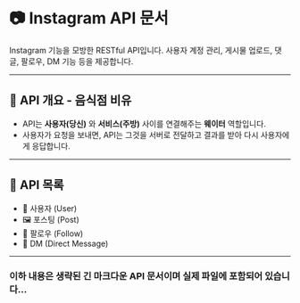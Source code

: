 # 📷 Instagram API 문서

Instagram 기능을 모방한 RESTful API입니다. 사용자 계정 관리, 게시물 업로드, 댓글, 팔로우, DM 기능 등을 제공합니다.

---

## 🍔 API 개요 - 음식점 비유

- API는 **사용자(당신)** 와 **서비스(주방)** 사이를 연결해주는 **웨이터** 역할입니다.
- 사용자가 요청을 보내면, API는 그것을 서버로 전달하고 결과를 받아 다시 사용자에게 응답합니다.

---

## 📌 API 목록

- 👤 사용자 (User)
- 🖼 포스팅 (Post)
- 🤝 팔로우 (Follow)
- 💬 DM (Direct Message)

---

### 이하 내용은 생략된 긴 마크다운 API 문서이며 실제 파일에 포함되어 있습니다...

